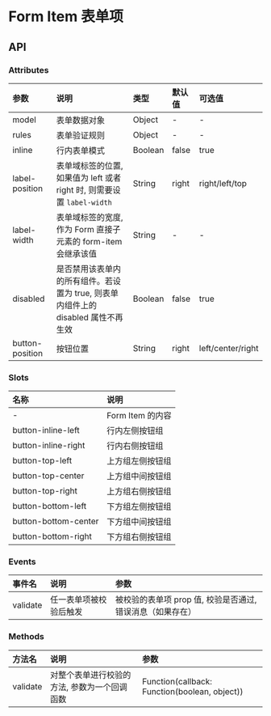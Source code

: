 # Form Item 表单项

## API

### Attributes
|参数|说明|类型|默认值|可选值|
|:-|:-|:-|:-|:-|
|model|表单数据对象|Object|-|-|
|rules|表单验证规则|Object|-|-|
|inline|行内表单模式|Boolean|false|true|
|label-position|表单域标签的位置, 如果值为 left 或者 right 时, 则需要设置 `label-width`|String|right|right/left/top|
|label-width|表单域标签的宽度, 作为 Form 直接子元素的 form-item 会继承该值|String|-|-|
|disabled|是否禁用该表单内的所有组件。若设置为 true, 则表单内组件上的 disabled 属性不再生效|Boolean|false|true|
|button-position|按钮位置|String|right|left/center/right|

### Slots
|名称|说明|
|:-|:-|
|-|Form Item 的内容|
|button-inline-left|行内左侧按钮组|
|button-inline-right|行内右侧按钮组|
|button-top-left|上方组左侧按钮组|
|button-top-center|上方组中间按钮组|
|button-top-right|上方组右侧按钮组|
|button-bottom-left|下方组左侧按钮组|
|button-bottom-center|下方组中间按钮组|
|button-bottom-right|下方组右侧按钮组|

### Events
|事件名|说明|参数|
|:-|:-|:-|
|validate|任一表单项被校验后触发|被校验的表单项 prop 值, 校验是否通过, 错误消息（如果存在）|

### Methods
|方法名|说明|参数|
|:-|:-|:-|
|validate|对整个表单进行校验的方法, 参数为一个回调函数|Function(callback: Function(boolean, object))|
